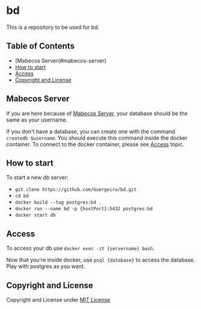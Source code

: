 # bd
This is a repository to be used for bd.

## Table of Contents
- [Mabecos Server(#mabecos-server)
- [How to start](#how-to-start)
- [Access](#access)
- [Copyright and License](#copyright-and-license)

## Mabecos Server
If you are here because of [Mabecos Server](https://github.com/Guergeiro/mabecos-server), your database should be the same as your username.

If you don't have a database, you can create one with the command `createdb $username`. You should execute this command inside the docker container. To connect to the docker container, please see [Access](#access) topic.
## How to start
To start a new db server:
- `git clone https://github.com/Guergeiro/bd.git`
- `cd bd`
- `docker build --tag postgres:bd .`
- `docker run --name bd -p {hostPort}:5432 postgres:bd`
- `docker start db`

## Access
To access your db use `docker exec -it {servername} bash`.

Now that you're inside docker, use `psql {database}` to access the database. Play with postgres as you want.

## Copyright and License
Copyright and License under [MIT License](https://github.com/Guergeiro/bd/blob/master/LICENSE)

